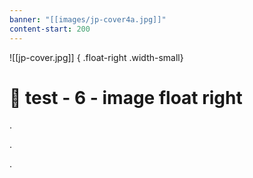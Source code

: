 ```yaml
---
banner: "[[images/jp-cover4a.jpg]]"
content-start: 200
---
```


![[jp-cover.jpg]] { .float-right .width-small}
# 🧪 test - 6 - image float right

.

.

.

